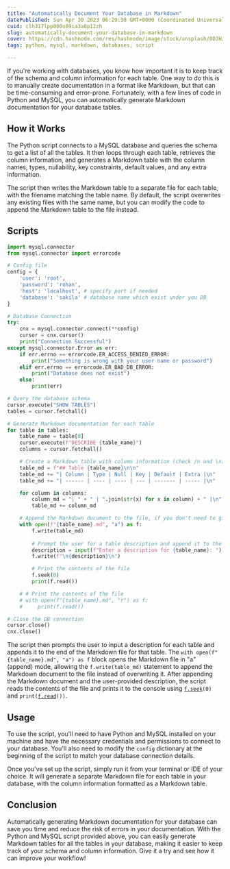 ```yaml
---
title: "Automatically Document Your Database in Markdown"
datePublished: Sun Apr 30 2023 06:29:38 GMT+0000 (Coordinated Universal Time)
cuid: clh317lpp000s09ia3a8p12zh
slug: automatically-document-your-database-in-markdown
cover: https://cdn.hashnode.com/res/hashnode/image/stock/unsplash/0DJHJcpwN9Q/upload/19915892fb996e17330a0a0ad3da3fc7.jpeg
tags: python, mysql, markdown, databases, script

---
```


If you're working with databases, you know how important it is to keep track of the schema and column information for each table. One way to do this is to manually create documentation in a format like Markdown, but that can be time-consuming and error-prone. Fortunately, with a few lines of code in Python and MySQL, you can automatically generate Markdown documentation for your database tables.

## **How it Works**

The Python script connects to a MySQL database and queries the schema to get a list of all the tables. It then loops through each table, retrieves the column information, and generates a Markdown table with the column names, types, nullability, key constraints, default values, and any extra information.

The script then writes the Markdown table to a separate file for each table, with the filename matching the table name. By default, the script overwrites any existing files with the same name, but you can modify the code to append the Markdown table to the file instead.

## **Scripts**

```python
import mysql.connector
from mysql.connector import errorcode

# Config file
config = {
    'user': 'root',
    'password': 'rohan',
    'host': 'localhost', # specify port if needed
    'database': 'sakila' # database name which exist under you DB
}

# Database Connection
try:
    cnx = mysql.connector.connect(**config)
    cursor = cnx.cursor()
    print("Connection Successful")
except mysql.connector.Error as err:
    if err.errno == errorcode.ER_ACCESS_DENIED_ERROR:
        print("Something is wrong with your user name or password")
    elif err.errno == errorcode.ER_BAD_DB_ERROR:
        print("Database does not exist")
    else:
        print(err)

# Query the database schema
cursor.execute("SHOW TABLES")
tables = cursor.fetchall()

# Generate Markdown documentation for each table
for table in tables:
    table_name = table[0]
    cursor.execute(f"DESCRIBE {table_name}")
    columns = cursor.fetchall()

    # Create a Markdown table with column information (check /n and \n)
    table_md = f"## Table {table_name}\n\n"
    table_md += "| Column | Type | Null | Key | Default | Extra |\n"
    table_md += "| ------ | ---- | ---- | --- | ------- | ----- |\n"

    for column in columns:
        column_md = "| " + " | ".join(str(x) for x in column) + " |\n"
        table_md += column_md

    # Append the Markdown document to the file, if you don't need to give description, then you can comment out last 6 lines in below code block.
    with open(f"{table_name}.md", "a") as f:
        f.write(table_md)
        
        # Prompt the user for a table description and append it to the file
        description = input(f"Enter a description for {table_name}: ")
        f.write(f"\n{description}\n")

        # Print the contents of the file
        f.seek(0)
        print(f.read())

    # # Print the contents of the file
    # with open(f"{table_name}.md", "r") as f:
    #     print(f.read())

# Close the DB connection
cursor.close()
cnx.close()
```

The script then prompts the user to input a description for each table and appends it to the end of the Markdown file for that table. The `with open(f"{table_name}.md", "a") as f` block opens the Markdown file in "a" (append) mode, allowing the `f.write(table_md)` statement to append the Markdown document to the file instead of overwriting it. After appending the Markdown document and the user-provided description, the script reads the contents of the file and prints it to the console using [`f.seek`](http://f.seek)`(0)` and `print(`[`f.read`](http://f.read)`())`.

## **Usage**

To use the script, you'll need to have Python and MySQL installed on your machine and have the necessary credentials and permissions to connect to your database. You'll also need to modify the `config` dictionary at the beginning of the script to match your database connection details.

Once you've set up the script, simply run it from your terminal or IDE of your choice. It will generate a separate Markdown file for each table in your database, with the column information formatted as a Markdown table.

## **Conclusion**

Automatically generating Markdown documentation for your database can save you time and reduce the risk of errors in your documentation. With the Python and MySQL script provided above, you can easily generate Markdown tables for all the tables in your database, making it easier to keep track of your schema and column information. Give it a try and see how it can improve your workflow!